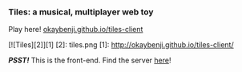 ### Tiles: a musical, multiplayer web toy

Play here! [okaybenji.github.io/tiles-client](http://okaybenji.github.io/tiles-client/)

[![Tiles][2]][1]
[2]: tiles.png
[1]: http://okaybenji.github.io/tiles-client/

***PSST!*** This is the front-end. Find the server [here](https://github.com/okaybenji/tiles-server)!

